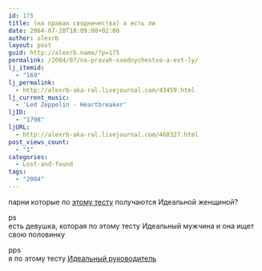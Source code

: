 ```yaml
---
id: 175
title: (на правах сводничества) а есть ли
date: 2004-07-28T18:09:00+02:00
author: alexrb
layout: post
guid: http://alexrb.name/?p=175
permalink: /2004/07/na-pravah-svodnychestva-a-est-ly/
lj_itemid:
  - "169"
lj_permalink:
  - http://alexrb-aka-ral.livejournal.com/43459.html
lj_current_music:
  - 'Led Zeppelin - Heartbreaker'
ljID:
  - "1798"
ljURL:
  - http://alexrb-aka-ral.livejournal.com/460327.html
post_views_count:
  - "1"
categories:
  - Lost-and-found
tags:
  - "2004"
---
```

парни которые по [этому тесту](http://www.voxru.net/fq/gender) получаются Идеальной женщиной?

ps  
есть девушка, которая по этому тесту Идеальный мужчина и она ищет свою половинку 

pps  
я по этому тесту [Идеальный руководитель](http://www.livejournal.com/users/alexrb_aka_ral/29502.html)